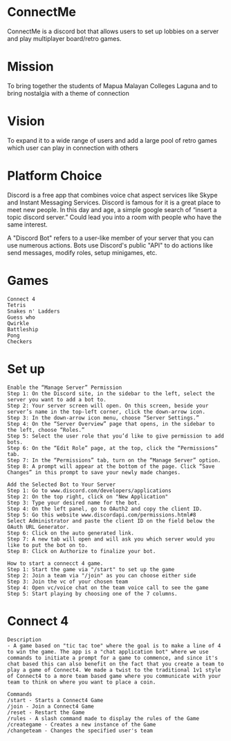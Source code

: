 # ConnectMe
ConnectMe is a discord bot that allows users to set up lobbies on a server and play multiplayer board/retro games. 

# Mission
To bring together the students of Mapua Malayan Colleges Laguna and
to bring nostalgia with a theme of connection 

# Vision
To expand it to a wide range of users and add a large pool of retro games which user can play in connection with others

# Platform Choice
Discord is a free app that combines voice chat aspect services like Skype and Instant Messaging Services. Discord is famous for it is a great place to meet new people. In this day and age, a simple google search of “insert a topic discord server.” Could lead you into a room with people who have the same interest.

A "Discord Bot" refers to a user-like member of your server that you can use numerous actions. Bots use Discord's public "API" to do actions like send messages, modify roles, setup minigames, etc.

# Games
    Connect 4
    Tetris 
    Snakes n' Ladders 
    Guess who
    Qwirkle
    Battleship
    Pong
    Checkers

# Set up
    Enable the “Manage Server” Permission
    Step 1: On the Discord site, in the sidebar to the left, select the server you want to add a bot to.
    Step 2: Your server screen will open. On this screen, beside your server’s name in the top-left corner, click the down-arrow icon.
    Step 3: In the down-arrow icon menu, choose “Server Settings.”
    Step 4: On the “Server Overview” page that opens, in the sidebar to the left, choose “Roles.”
    Step 5: Select the user role that you’d like to give permission to add bots.
    Step 6: On the “Edit Role” page, at the top, click the “Permissions” tab.
    Step 7: In the “Permissions” tab, turn on the “Manage Server” option.
    Step 8: A prompt will appear at the bottom of the page. Click “Save Changes” in this prompt to save your newly made changes.

    Add the Selected Bot to Your Server
    Step 1: Go to www.discord.com/developers/applications
    Step 2: On the top right, click on "New Application"
    Step 3: Type your desired name for the bot.
    Step 4: On the left panel, go to OAuth2 and copy the client ID.
    Step 5: Go this website www.discordapi.com/permissions.html#8
    Select Administrator and paste the client ID on the field below the OAuth URL Generator. 
    Step 6: Click on the auto generated link. 
    Step 7: A new tab will open and will ask you which server would you like to put the bot on to. 
    Step 8: Click on Authorize to finalize your bot.

    How to start a connecct 4 game.
    Step 1: Start the game via "/start" to set up the game
    Step 2: Join a team via "/join" as you can choose either side
    Step 3: Join the vc of your chosen team 
    Step 4: Open vc/voice chat on the team voice call to see the game
    Step 5: Start playing by choosing one of the 7 columns. 


# Connect 4

    Description
    - A game based on "tic tac toe" where the goal is to make a line of 4 to win the game. The app is a "chat application bot" where we use commands to initiate a prompt for a game to commence, and since it's chat based this can also benefit on the fact that you create a team to play a game of Connect4. We made a twist to the traditional 1v1 style of Connect4 to a more team based game where you communicate with your team to think on where you want to place a coin. 

    Commands
    /start - Starts a Connect4 Game
    /join - Join a Connect4 Game
    /reset - Restart the Game
    /rules - A slash command made to display the rules of the Game
    /creategame - Creates a new instance of the Game
    /changeteam - Changes the specified user's team







